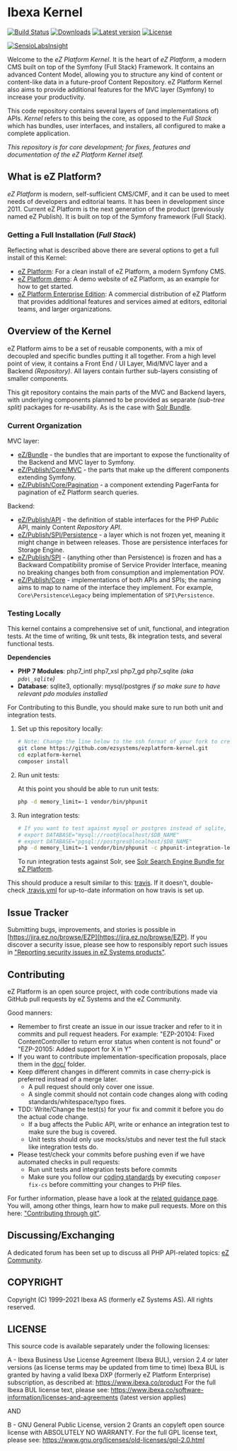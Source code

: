 # Ibexa Kernel
[![Build Status](https://img.shields.io/travis/ezsystems/ezplatform-kernel.svg?style=flat-square&branch=master)](https://travis-ci.org/ezsystems/ezplatform-kernel)
[![Downloads](https://img.shields.io/packagist/dt/ezsystems/ezplatform-kernel.svg?style=flat-square)](https://packagist.org/packages/ezsystems/ezplatform-kernel)
[![Latest version](https://img.shields.io/github/release/ezsystems/ezplatform-kernel.svg?style=flat-square)](https://github.com/ezsystems/ezplatform-kernel/releases)
[![License](https://img.shields.io/github/license/ezsystems/ezplatform-kernel.svg?style=flat-square)](LICENSE)

[![SensioLabsInsight](https://insight.sensiolabs.com/projects/0885c0ce-4b9f-4b89-aa9c-e8f9f7a315e0/big.png)](https://insight.sensiolabs.com/projects/0885c0ce-4b9f-4b89-aa9c-e8f9f7a315e0)

Welcome to the *eZ Platform Kernel*. It is the heart of *eZ Platform*, a modern CMS built on top of the Symfony (Full Stack) Framework.
It contains an advanced Content Model, allowing you to structure any kind of content or content-like data in a future-proof Content Repository. eZ Platform Kernel also aims to provide additional features for the MVC layer (Symfony) to increase your productivity.

This code repository contains several layers of (and implementations of) APIs. *Kernel* refers to this being the core,
as opposed to the *Full Stack* which has bundles, user interfaces, and installers, all configured to make a complete application.

*This repository is for core development; for fixes, features and documentation of the eZ Platform Kernel itself.*


## What is eZ Platform?

*eZ Platform* is modern, self-sufficient CMS/CMF, and it can be used to meet needs of developers and editorial teams. It has been in development since 2011.
Current eZ Platform is the next generation of the product (previously named eZ Publish). It is built on top of the Symfony framework (Full Stack).

### Getting a Full Installation (*Full Stack*)

Reflecting what is described above there are several options to get a full install of this Kernel:

- [eZ Platform](https://github.com/ezsystems/ezplatform): For a clean install of eZ Platform, a modern Symfony CMS.
- [eZ Platform demo](https://github.com/ezsystems/ezplatform-demo): A demo website of eZ Platform, as an example for how to get started.
- [eZ Platform Enterprise Edition](https://github.com/ezsystems/ezplatform-ee): A commercial distribution of eZ Platform that provides additional features and services aimed at editors, editorial teams, and larger organizations.


## Overview of the Kernel

eZ Platform aims to be a set of reusable components, with a mix of decoupled and specific bundles putting it all together.
From a high level point of view, it contains a Front End / UI Layer, Mid/MVC layer and a Backend *(Repository)*. All layers contain further sub-layers consisting of smaller components.

This git repository contains the main parts of the MVC and Backend layers, with underlying components planned to be provided
as separate *(sub-tree split)* packages for re-usability. As is the case with [Solr Bundle](https://github.com/ezsystems/ezplatform-solr-search-engine).


### Current Organization

MVC layer:
- [eZ/Bundle](eZ/Bundle) - the bundles that are important to expose the functionality of the Backend and MVC layer to Symfony.
- [eZ/Publish/Core/MVC](eZ/Publish/Core/MVC) - the parts that make up the different components extending Symfony.
- [eZ/Publish/Core/Pagination](eZ/Publish/Core/Pagination) - a component extending PagerFanta for pagination of eZ Platform search queries.

Backend:
- [eZ/Publish/API](eZ/Publish/API) - the definition of stable interfaces for the PHP *Public* API, mainly Content *Repository API*.
- [eZ/Publish/SPI/Persistence](eZ/Publish/SPI/Persistence) - a layer which is not frozen yet, meaning it might change in between releases. Those are persistence interfaces for Storage Engine.
- [eZ/Publish/SPI](eZ/Publish/SPI) - (anything other than Persistence) is frozen and has a Backward Compatibility promise of Service Provider Interface, meaning no breaking changes both from consumption and implementation POV.
- [eZ/Publish/Core](eZ/Publish/Core) - implementations of both APIs and SPIs; the naming aims to map to name of the interface they implement. For example, `Core\Persistence\Legacy` being implementation of `SPI\Persistence`.


### Testing Locally

This kernel contains a comprehensive set of unit, functional, and integration tests. At the time of writing, 9k unit tests, 8k integration tests, and several functional tests.

**Dependencies**
* **PHP 7 Modules**: php7\_intl php7\_xsl php7\_gd php7\_sqlite *(aka `pdo\_sqlite`)*
* **Database**: sqlite3, optionally: mysql/postgres *if so make sure to have relevant pdo modules installed*

For Contributing to this Bundle, you should make sure to run both unit and integration tests.

1. Set up this repository locally:

    ```bash
    # Note: Change the line below to the ssh format of your fork to create topic branches to propose as pull requests
    git clone https://github.com/ezsystems/ezplatform-kernel.git
    cd ezplatform-kernel
    composer install
    ```
2. Run unit tests:

    At this point you should be able to run unit tests:
    ```bash
    php -d memory_limit=-1 vendor/bin/phpunit
    ```

3. Run integration tests:

    ```bash
    # If you want to test against mysql or postgres instead of sqlite, define one of these with reference to an empty test db:
    # export DATABASE="mysql://root@localhost/$DB_NAME"
    # export DATABASE="pgsql://postgres@localhost/$DB_NAME"
    php -d memory_limit=-1 vendor/bin/phpunit -c phpunit-integration-legacy.xml
    ```

    To run integration tests against Solr, see [Solr Search Engine Bundle for eZ Platform](https://github.com/ezsystems/ezplatform-solr-search-engine).

This should produce a result similar to this: [travis](https://travis-ci.org/ezsystems/ezplatform-kernel). If it doesn't, double-check [.travis.yml](.travis.yml) for up-to-date information on how travis is set up.

## Issue Tracker
Submitting bugs, improvements, and stories is possible in [https://jira.ez.no/browse/EZP](https://jira.ez.no/browse/EZP).
If you discover a security issue, please see how to responsibly report such issues in ["Reporting security issues in eZ Systems products"](https://doc.ezplatform.com/en/latest/guide/reporting_issues/#reporting-security-issues-in-ez-systems-products).

## Contributing
eZ Platform is an open source project, with code contributions made via GitHub pull requests by eZ Systems and the eZ Community.

Good manners:
* Remember to first create an issue in our issue tracker and refer to it in commits and pull request headers. For example:
  "EZP-20104: Fixed ContentController to return error status when content is not found"
  or
  "EZP-20105: Added support for X in Y"
* If you want to contribute implementation-specification proposals, place them in the [doc/](doc) folder.
* Keep different changes in different commits in case cherry-pick is preferred instead of a merge later.
  * A pull request should only cover one issue.
  * A single commit should not contain code changes along with coding standards/whitespace/typo fixes.
* TDD: Write/Change the test(s) for your fix and commit it before you do the actual code change.
  * If a bug affects the Public API, write or enhance an integration test to make sure the bug is covered.
  * Unit tests should only use mocks/stubs and never test the full stack like integration tests do.
* Please test/check your commits before pushing even if we have automated checks in pull requests:
  * Run unit tests and integration tests before commits
  * Make sure you follow our [coding standards](https://github.com/ezsystems/ezplatform-code-style) by executing `composer fix-cs` before committing your changes to PHP files.

For further information, please have a look at the [related guidance page](https://doc.ezplatform.com/en/latest/community_resources/contributing). You will, among other things, learn how to make pull requests. More on this here: ["Contributing through git"](https://doc.ezplatform.com/en/latest/community_resources/documentation/#contributing-through-git).

## Discussing/Exchanging
A dedicated forum has been set up to discuss all PHP API-related topics: [eZ Community](https://login.ez.no/register?return=https://discuss.ezplatform.com).

## COPYRIGHT
Copyright (C) 1999-2021 Ibexa AS (formerly eZ Systems AS). All rights reserved.

## LICENSE
This source code is available separately under the following licenses:

A - Ibexa Business Use License Agreement (Ibexa BUL),
version 2.4 or later versions (as license terms may be updated from time to time)
Ibexa BUL is granted by having a valid Ibexa DXP (formerly eZ Platform Enterprise) subscription,
as described at: https://www.ibexa.co/product
For the full Ibexa BUL license text, please see:
https://www.ibexa.co/software-information/licenses-and-agreements (latest version applies)

AND

B - GNU General Public License, version 2
Grants an copyleft open source license with ABSOLUTELY NO WARRANTY. For the full GPL license text, please see:
https://www.gnu.org/licenses/old-licenses/gpl-2.0.html

